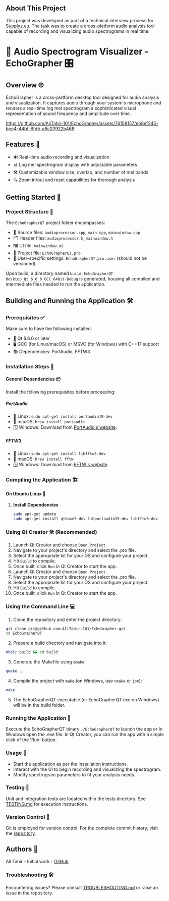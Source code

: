 ## About This Project

This project was developed as part of a technical interview process for [Supplyz.eu](https://supplyz.eu). The task was to create a cross-platform audio analysis tool capable of recording and visualizing audio spectrograms in real time.

# 🎵 Audio Spectrogram Visualizer - EchoGrapher 🎛️

## Overview 🌐

EchoGrapher is a cross-platform desktop tool designed for audio analysis and visualization. It captures audio through your system's microphone and renders a real-time log mel spectrogram a sophisticated visual representation of sound frequency and amplitude over time.

https://github.com/AliTahir-101/EchoGrapher/assets/76158157/eb8ef245-bee4-44bf-8fd5-a6c23922b468

## Features 🚀

- 🔊 Real-time audio recording and visualization
- 📊 Log mel spectrogram display with adjustable parameters
- 🛠️ Customizable window size, overlap, and number of mel bands
- 🔍 Zoom in/out and reset capabilities for thorough analysis

## Getting Started 🏁

### Project Structure 📂

The `EchoGrapherQT` project folder encompasses:

- 📝 Source files: `audioprocessor.cpp`, `main.cpp`, `mainwindow.cpp`
- 🗂️ Header files: `audioprocessor.h`, `mainwindow.h`
- 🖼️ UI file: `mainwindow.ui`
- 🔧 Project file: `EchoGrapherQT.pro`
- 🚫 User-specific settings: `EchoGrapherQT.pro.user` (should not be versioned)

Upon build, a directory named `build-EchoGrapherQT-Desktop_Qt_6_6_0_GCC_64bit-Debug` is generated, housing all compiled and intermediate files needed to run the application.

## Building and Running the Application 🛠️

### Prerequisites ✅

Make sure to have the following installed:

- 🌟 Qt 6.6.0 or later
- 🖥️ GCC (for Linux/macOS) or MSVC (for Windows) with C++17 support
- 📚 Dependencies: PortAudio, FFTW3

### Installation Steps 📌

#### General Dependencies 📦

Install the following prerequisites before proceeding:

##### PortAudio

- 🐧 Linux: `sudo apt-get install portaudio19-dev`
- 🍎 macOS: `brew install portaudio`
- 🪟 Windows: Download from [PortAudio&#39;s website](http://www.portaudio.com/download.html).

##### FFTW3

- 🐧 Linux: `sudo apt-get install libfftw3-dev`
- 🍎 macOS: `brew install fftw`
- 🪟 Windows: Download from [FFTW&#39;s website](http://www.fftw.org/install/windows.html).

### Compiling the Application 🏗️

#### On Ubuntu Linux 🐧

1. **Install Dependencies**
   ```bash
   sudo apt-get update
   sudo apt-get install qtbase5-dev libportaudio19-dev libfftw3-dev
   ```

### Using Qt Creator 🛠️ (Recommended)

1. Launch Qt Creator and choose `Open Project`.
2. Navigate to your project's directory and select the .pro file.
3. Select the appropriate kit for your OS and configure your project.
4. Hit `Build` to compile.
5. Once built, click `Run` in Qt Creator to start the app.
6. Launch Qt Creator and choose `Open Project`.
7. Navigate to your project's directory and select the .pro file.
8. Select the appropriate kit for your OS and configure your project.
9. Hit `Build` to compile.
10. Once built, click `Run` in Qt Creator to start the app.

### Using the Command Line 💻

1. Clone the repository and enter the project directory:

```bash
git clone git@github.com:AliTahir-101/EchoGrapher.git
cd EchoGrapherQT
```

2. Prepare a build directory and navigate into it:

```bash
mkdir build && cd build
```

3. Generate the Makefile using `qmake`:

```bash
qmake ..
```

4. Compile the project with `make` (on Windows, use `nmake` or `jom`):

```bash
make
```

5. The EchoGrapherQT executable (or EchoGrapherQT.exe on Windows) will be in the build folder.

### Running the Application 🚀

Execute the EchoGrapherQT binary `./EchoGrapherQT` to launch the app or In Windows open the .exe file. In Qt Creator, you can run the app with a simple click of the 'Run' button.

### Usage 🔧

- Start the application as per the installation instructions.
- Interact with the UI to begin recording and visualizing the spectrogram.
- Modify spectrogram parameters to fit your analysis needs.

### Testing 🧪

Unit and integration tests are located within the tests directory. See [TESTING.md](https://github.com/AliTahir-101/EchoGrapher/blob/main/TESTING.md) for execution instructions.

### Version Control 🔄

Git is employed for version control. For the complete commit history, visit the [repository](https://github.com/AliTahir-101/EchoGrapher/commits/main).

## Authors 👥

Ali Tahir - Initial work - [GitHub](https://github.com/AliTahir-101)

### Troubleshooting 🛠️

Encountering issues? Please consult [TROUBLESHOOTING.md](https://github.com/AliTahir-101/EchoGrapher/blob/main/TROUBLESHOOTING.md) or raise an issue in the repository.
